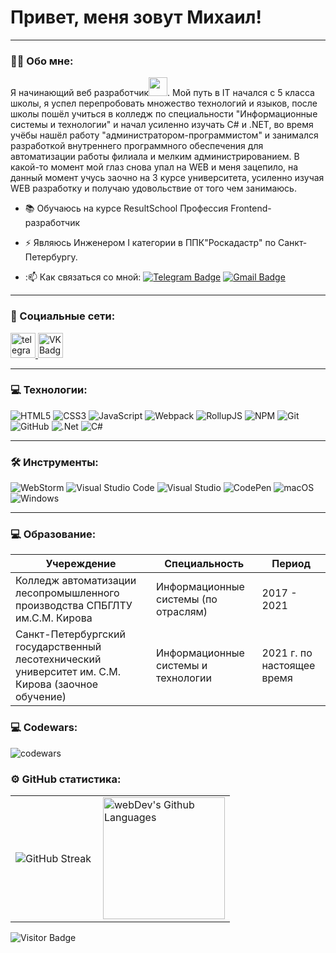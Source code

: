 
# Привет, меня зовут Михаил!

---

### 👨‍💻 Обо мне:

Я начинающий веб разработчик<img src="https://media.giphy.com/media/WUlplcMpOCEmTGBtBW/giphy.gif" width="30px">. Мой путь в IT начался с 5 класса школы, я успел перепробовать множество технологий и языков, после школы пошёл учиться в колледж по специальности "Информационные системы и технологии" и начал усиленно изучать C# и .NET, во время учёбы нашёл работу "администратором-программистом" и занимался разработкой внутреннего программного обеспечения для автоматизации работы филиала и мелким администрированием.
В какой-то момент мой глаз снова упал на WEB и меня зацепило, на данный момент учусь заочно на 3 курсе университета, усиленно изучая WEB разработку и получаю удовольствие от того чем занимаюсь.


- 📚 Обучаюсь на курсе ResultSchool Профессия Frontend-разработчик

- ⚡ Являюсь Инженером I категории в ППК"Роскадастр" по Санкт-Петербургу.

- :📫 Как связаться со мной: [![Telegram Badge](https://img.shields.io/badge/-DedmasterDeveloper-blue?style=flat&logo=Telegram&logoColor=white)](https://t.me/DedmasterDeveloper) [![Gmail Badge](https://img.shields.io/badge/-Yandex-orange?style=flat&logo=Gmail&logoColor=white)](mailto:dedmaster.developer@yandex.ru)

---

### 🤝 Социальные сети:

  <div id="badges">
    <a href="https://t.me/DedmasterDeveloper" target="_blank">
      <img src="https://cdn-icons-png.flaticon.com/512/2111/2111646.png" width="40" height="40" alt="telegram group" />
    </a>
    <a href="https://vk.com/dedwolf" target="_blank">
      <img src="https://cdn-icons-png.flaticon.com/512/145/145813.png" width="40" height="40" alt="VK Badge"/>
    </a>
  </div>

---

### 💻 Технологии:

![HTML5](https://img.shields.io/badge/html5-%23E34F26.svg?style=for-the-badge&logo=html5&logoColor=white)
![CSS3](https://img.shields.io/badge/css3-%231572B6.svg?style=for-the-badge&logo=css3&logoColor=white)
![JavaScript](https://img.shields.io/badge/javascript-%23323330.svg?style=for-the-badge&logo=javascript&logoColor=%23F7DF1E)
![Webpack](https://img.shields.io/badge/webpack-%238DD6F9.svg?style=for-the-badge&logo=webpack&logoColor=black)
![RollupJS](https://img.shields.io/badge/RollupJS-ef3335?style=for-the-badge&logo=rollup.js&logoColor=white)
![NPM](https://img.shields.io/badge/NPM-%23CB3837.svg?style=for-the-badge&logo=npm&logoColor=white)
![Git](https://img.shields.io/badge/git-%23F05033.svg?style=for-the-badge&logo=git&logoColor=white)
![GitHub](https://img.shields.io/badge/github-%23121011.svg?style=for-the-badge&logo=github&logoColor=white)
![.Net](https://img.shields.io/badge/.NET-5C2D91?style=for-the-badge&logo=.net&logoColor=whitehttps://img.shields.io/badge/.NET-5C2D91?style=for-the-badge&logo=.net&logoColor=white)
![C#](https://img.shields.io/badge/c%23-%23239120.svg?style=for-the-badge&logo=csharp&logoColor=white)


---

### 🛠 Инструменты:

![WebStorm](https://img.shields.io/badge/webstorm-143?style=for-the-badge&logo=webstorm&logoColor=white&color=black)
![Visual Studio Code](https://img.shields.io/badge/Visual%20Studio%20Code-0078d7.svg?style=for-the-badge&logo=visual-studio-code&logoColor=white)
![Visual Studio](https://img.shields.io/badge/Visual%20Studio-5C2D91.svg?style=for-the-badge&logo=visual-studio&logoColor=white)
![CodePen](https://img.shields.io/badge/CodePen-white?style=for-the-badge&logo=codepen&logoColor=black)
![macOS](https://img.shields.io/badge/mac%20os-000000?style=for-the-badge&logo=macos&logoColor=F0F0F0)
![Windows](https://img.shields.io/badge/Windows-0078D6?style=for-the-badge&logo=windows&logoColor=white)

---

 ### 💻 Образование:

| Учереждение                                                                                        | Специальность                        | Период                     |
|----------------------------------------------------------------------------------------------------|--------------------------------------|----------------------------|
| Колледж автоматизации лесопромышленного производства СПБГЛТУ им.С.М. Кирова                        | Информационные системы (по отраслям) | 2017 - 2021                |
| Санкт-Петербургский государственный лесотехнический университет им. С.М. Кирова (заочное обучение) | Информационные системы и технологии  | 2021 г. по настоящее время |


### 💻 Codewars:

![codewars](https://www.codewars.com/users/DedmasterDeveloper/badges/large)

### ⚙️ GitHub статистика:

<table>
  <tr>
    <td>
      <img src="https://streak-stats.demolab.com?user=DedmasterDeveloper&theme=dark&locale=ru" alt="GitHub Streak" />
    </td>
    <td>
      <img height="195px" align="right" alt="webDev's Github Languages" src="https://github-readme-stats-sigma-five.vercel.app/api/top-langs/?username=DedmasterDeveloper&layout=compact&theme=vision-friendly-dark" />
    </td>
  </tr>
</table>

![Visitor Badge](https://visitor-badge.laobi.icu/badge?page_id=DedmasterDeveloper)
